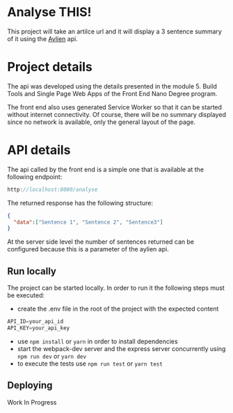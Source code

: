
# Analyse THIS!

This project will take an artilce url and it will display a 3 sentence summary of it using the [Aylien](https://developer.aylien.com) api.

# Project details

The api was developed using the details presented in the module 5. Build Tools and Single Page Web Apps of the Front End Nano Degree program. 

The front end also uses generated Service Worker so that it can be started without internet connectivity. Of course, there will be no summary displayed since no network is available, only the general layout of the page.

# API details

The api called by the front end is a simple one that is available at the following endpoint:

```js
http://localhost:8080/analyse
```

The returned response has the following structure:

```json
{
  "data":["Sentence 1", "Sentence 2", "Sentence3"]
}
```

At the server side level the number of sentences returned can be configured because this is a parameter of the aylien api.

## Run locally 

The project can be started locally. In order to run it the following steps must be executed:

- create the .env file in the root of the project with the expected content
```js
API_ID=your_api_id
API_KEY=your_api_key
```
- use `npm install` or `yarn` in order to install dependencies
- start the webpack-dev server and the express server concurrently using `npm run dev` or `yarn dev`
- to execute the tests use `npm run test` or `yarn test` 

## Deploying
 Work In Progress

